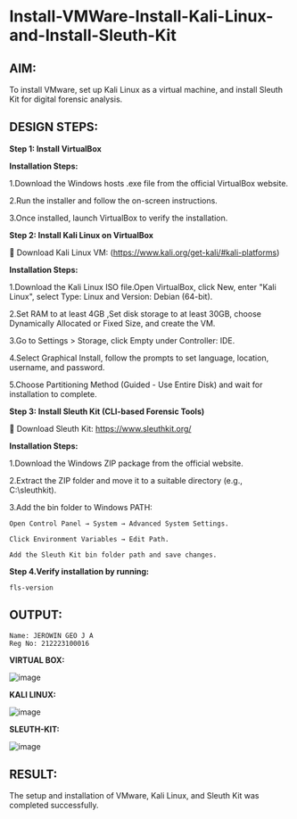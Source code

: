 # Install-VMWare-Install-Kali-Linux-and-Install-Sleuth-Kit
## AIM:

To install VMware, set up Kali Linux as a virtual machine, and install Sleuth Kit for digital forensic analysis.

## DESIGN STEPS:

**Step 1: Install VirtualBox**

**Installation Steps:**

1.Download the Windows hosts .exe file from the official VirtualBox website.

2.Run the installer and follow the on-screen instructions.

3.Once installed, launch VirtualBox to verify the installation.


**Step 2: Install Kali Linux on VirtualBox**

🔗 Download Kali Linux VM: (https://www.kali.org/get-kali/#kali-platforms)


**Installation Steps:**

1.Download the Kali Linux ISO file.Open VirtualBox, click New, enter "Kali Linux", select Type: Linux and Version: Debian 
(64-bit).

2.Set RAM to at least 4GB ,Set disk storage to at least 30GB, choose Dynamically Allocated or Fixed Size, and create the VM.

3.Go to Settings > Storage, click Empty under Controller: IDE.

4.Select Graphical Install, follow the prompts to set language, location, username, and password.

5.Choose Partitioning Method (Guided - Use Entire Disk) and wait for installation to complete.



**Step 3: Install Sleuth Kit (CLI-based Forensic Tools)**

🔗 Download Sleuth Kit: https://www.sleuthkit.org/


**Installation Steps:**

1.Download the Windows ZIP package from the official website.

2.Extract the ZIP folder and move it to a suitable directory (e.g., C:\sleuthkit).

3.Add the bin folder to Windows PATH:

    Open Control Panel → System → Advanced System Settings.
    
    Click Environment Variables → Edit Path.
    
    Add the Sleuth Kit bin folder path and save changes.
    
**Step 4.Verify installation by running:**

```
fls-version
```



## OUTPUT:
```
Name: JEROWIN GEO J A
Reg No: 212223100016
```
**VIRTUAL BOX:**


![image](https://github.com/user-attachments/assets/201bfc16-5119-441e-9096-09ac6add1745)



 
**KALI LINUX:**

![image](https://github.com/user-attachments/assets/95077ad4-1ae6-4e6a-8aa5-2032cfbba1e6)




**SLEUTH-KIT:**

![image](https://github.com/user-attachments/assets/d9e6ee7e-2549-4116-9a08-a5d21cca72d9)



## RESULT:
The setup and installation of VMware, Kali Linux, and Sleuth Kit was completed successfully.
